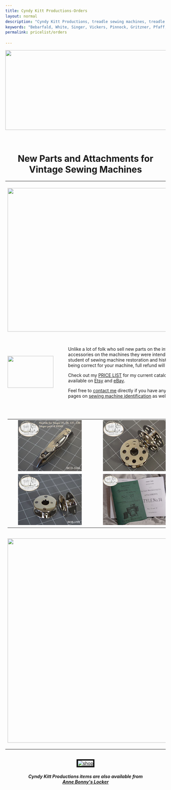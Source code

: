 ```yaml
---
title: Cyndy Kitt Productions-Orders
layout: normal
description: "Cyndy Kitt Productions, treadle sewing machines, treadle sewing machine parts, sewing machine parts, vintage treadle sewing machines, reproduction sewing machine manuals, sewing machine manual, sewing, clothing, accessories, costume, bags, eco friendly, green machine, craft, treadle, design, eco sewing, sustainable craft"
keywords: "Bebarfald, White, Singer, Vickers, Pinnock, Gritzner, Pfaff, treadle sewing machine, vintage sewing machine, sewing machine manual, sewing"
permalink: pricelist/orders

---
```


<html><!-- #BeginTemplate "../../../Templates/ckp.dwt" -->
<head>
<!-- #BeginEditable "title" --> 
<title>Cyndy Kitt Productions: Parts</title>
<!-- #EndEditable -->
<meta name="description"
content="Cyndy Kitt Productions, treadle sewing machines, treadle sewing machine parts, sewing machine parts, vintage treadle sewing machines, reproduction sewing machine manuals, sewing machine manual, eco sewing">
<meta name="keywords"
content="Bebarfald, White, Singer, Vickers, Pinnock, Gritzner, Phaff, treadle sewing machine, vintage sewing machine, sewing machine manual">
<meta http-equiv="Content-Type" content="text/html; charset=iso-8859-1">
<script language="JavaScript" src="../common/css-jss/toolbar.js"></script>
<script language="JavaScript" src="../common/css-jss/menu1.js"></script>
<link rel="stylesheet" href="../common/css-jss/toolbar.css" type="text/css">
<link rel="stylesheet" href="../common/css-jss/style.css" type="text/css">
</head>
<body>
<div align="center"> 
  <p><img src="../common/pic/banner2.gif" width="800" height="250"></p>
  <p><br>
    <script>
root='./';
drawToolbar();
</script>
  </p>
  <h1><!-- #BeginEditable "Heading" -->New Parts and Attachments for Vintage Sewing 
    Machines<!-- #EndEditable --></h1>
</div>

<!-- #BeginEditable "body2" --> 
<title></title>
<table width="800" border="0" cellspacing="4" cellpadding="3" align="center">
  <tr> 
    <td colspan="2" height="62"> 
      <h5 align="center"><img src="pic/PIC-COLLECTION/COL-VALI.01.jpg" width="800" height="450"></h5>
    </td>
  </tr>
  <tr> 
    <td width="174"><img src="../common/pic/gen.head.gif" width="144" height="100"></td>
    <td width="602"> 
      <p>Unlike a lot of folk who sell new parts on the interwebs, I try to test 
        my parts and accessories on the machines they were intended for; I'm modest 
        enough to admit I am still a student of sewing machine restoration and 
        history, so if you have a problem with a part not being correct for your 
        machine, full refund will be given on return.</p>
      <p>Check out my <a href="../pricelist/index.htm">PRICE LIST</a> for my current 
        catalogue of stock, selected items are also available on <a href="http://www.etsy.com/shop/cyndykitt">Etsy</a> 
        and <a href="http://stores.ebay.com.au/Cyndy-Kitt-Productions">eBay</a>. 
      </p>
      <p>Feel free to <a href="../a.main/contact.htm">contact me</a> directly 
        if you have any questions; but do have a look at my info pages on <a href="../machines/id-01.htm">sewing 
        machine identification</a> as well as photos of machines in my photo <a href="../machines/gal.htm">gallery</a>.</p>
    </td>
  </tr>
  <tr align="center" valign="middle"> 
    <td colspan="2"> 
      <p>&nbsp;</p><table width="780" cellspacing="3" border="0">
        <tbody> 
        <tr> 
          <td align="center" width="260"> 
            <div><font style="font-family:times"><img src="../stock/pic/PIC-BCD/TN/BCD-3505.00.jpg" width="200" height="160"></font></div>
          </td>
          <td align="center" width="260"> 
            <div><font style="font-family:times"><img src="../stock/pic/PIC-BOB/TN/tn_BOB-4578.01.jpg" width="200" height="160"></font></div>
          </td>
          <td align="center" width="260"> 
            <div> 
              <div><font style="font-family:times"><img src="../stock/pic/PIC-BOB/TN/tn_BOB-8227.00.jpg" width="200" height="160"></font></div>
            </div>
          </td>
        </tr>
        <tr> 
          <td align="center" width="260"> 
            <div> 
              <div><font style="font-family:times"><img src="../stock/pic/PIC-BOB/TN/tn_BOB-1722.03.jpg" width="200" height="160"></font></div>
            </div>
          </td>
          <td align="center" width="260"> 
            <div><font style="font-family:times"><img src="../manuals/pic/TN-MAN-27E1-IA.01.jpg" width="200" height="160"></font></div>
          </td>
          <td align="center" width="260"> 
            <div> 
              <div><font style="font-family:times"><img src="../stock/pic/PIC-BCD/TN/BCD-15GH.03.jpg" width="200" height="160"></font></div>
            </div>
          </td>
        </tr>
        </tbody> 
      </table>
      <div align="center"></div>
    </td>
  </tr>
  <tr> 
    <td colspan="2"> 
      <div align="center"> 
        <p><img src="pic/blurb.01.jpg" width="800" height="640"></p>
      </div>
    </td>
  </tr>
</table>
<!-- #EndEditable --><br>

<div align="center"> <a href="../a.main/shop.htm" target="_blank"><font color="#000000"><img src="../common/buttons/ckpshopani.gif" width="400" height="100" border="4" alt="shop"></font></a></div>
<h5 align="center">Cyndy Kitt Productions items are also available from<br>
  <a href="http://www.annebonnyslocker.com.au">Anne Bonny's Locker</a> </h5>
</body>
<!-- #EndTemplate --></html>
